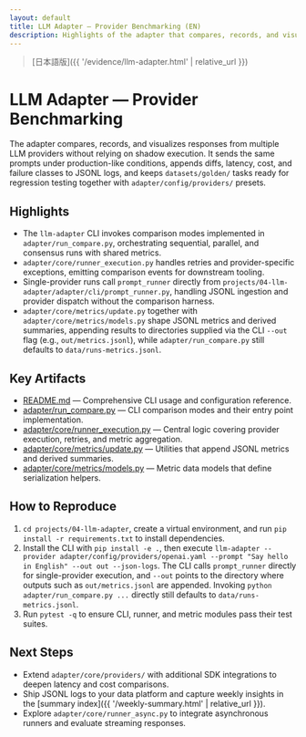 ```yaml
---
layout: default
title: LLM Adapter — Provider Benchmarking (EN)
description: Highlights of the adapter that compares, records, and visualizes multi-provider LLM responses
---
```


> [日本語版]({{ '/evidence/llm-adapter.html' | relative_url }})

# LLM Adapter — Provider Benchmarking

The adapter compares, records, and visualizes responses from multiple LLM providers without relying on shadow execution. It sends
the same prompts under production-like conditions, appends diffs, latency, cost, and failure classes to JSONL logs, and keeps
`datasets/golden/` tasks ready for regression testing together with `adapter/config/providers/` presets.

## Highlights

- The `llm-adapter` CLI invokes comparison modes implemented in `adapter/run_compare.py`, orchestrating sequential, parallel, and consensus runs with shared metrics.
- `adapter/core/runner_execution.py` handles retries and provider-specific exceptions, emitting comparison events for downstream tooling.
- Single-provider runs call `prompt_runner` directly from `projects/04-llm-adapter/adapter/cli/prompt_runner.py`, handling JSONL ingestion and provider dispatch without the comparison harness.
- `adapter/core/metrics/update.py` together with `adapter/core/metrics/models.py` shape JSONL metrics and derived summaries, appending results to directories supplied via the CLI `--out` flag (e.g., `out/metrics.jsonl`), while `adapter/run_compare.py` still defaults to `data/runs-metrics.jsonl`.

## Key Artifacts

- [README.md](https://github.com/Ryosuke4219/portfolio/blob/main/projects/04-llm-adapter/README.md) — Comprehensive CLI usage and configuration reference.
- [adapter/run_compare.py](https://github.com/Ryosuke4219/portfolio/blob/main/projects/04-llm-adapter/adapter/run_compare.py) — CLI comparison modes and their entry point implementation.
- [adapter/core/runner_execution.py](https://github.com/Ryosuke4219/portfolio/blob/main/projects/04-llm-adapter/adapter/core/runner_execution.py) — Central logic covering provider execution, retries, and metric aggregation.
- [adapter/core/metrics/update.py](https://github.com/Ryosuke4219/portfolio/blob/main/projects/04-llm-adapter/adapter/core/metrics/update.py) — Utilities that append JSONL metrics and derived summaries.
- [adapter/core/metrics/models.py](https://github.com/Ryosuke4219/portfolio/blob/main/projects/04-llm-adapter/adapter/core/metrics/models.py) — Metric data models that define serialization helpers.

## How to Reproduce

1. `cd projects/04-llm-adapter`, create a virtual environment, and run `pip install -r requirements.txt` to install dependencies.
2. Install the CLI with `pip install -e .`, then execute `llm-adapter --provider adapter/config/providers/openai.yaml --prompt "Say hello in English" --out out --json-logs`. The CLI calls `prompt_runner` directly for single-provider execution, and `--out` points to the directory where outputs such as `out/metrics.jsonl` are appended. Invoking `python adapter/run_compare.py ...` directly still defaults to `data/runs-metrics.jsonl`.
3. Run `pytest -q` to ensure CLI, runner, and metric modules pass their test suites.

## Next Steps

- Extend `adapter/core/providers/` with additional SDK integrations to deepen latency and cost comparisons.
- Ship JSONL logs to your data platform and capture weekly insights in the [summary index]({{ '/weekly-summary.html' | relative_url }}).
- Explore `adapter/core/runner_async.py` to integrate asynchronous runners and evaluate streaming responses.

